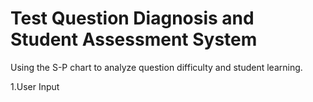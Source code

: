 # Test Question Diagnosis and Student Assessment System
Using  the S-P chart to analyze question difficulty and student learning.

1.User Input

